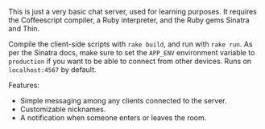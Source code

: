 
This is just a very basic chat server, used for learning purposes. It
requires the Coffeescript compiler, a Ruby interpreter, and the Ruby
gems Sinatra and Thin.

Compile the client-side scripts with `rake build`, and run with `rake
run`. As per the Sinatra docs, make sure to set the `APP_ENV`
environment variable to `production` if you want to be able to connect
from other devices. Runs on `localhost:4567` by default.

Features:
 + Simple messaging among any clients connected to the server.
 + Customizable nicknames.
 + A notification when someone enters or leaves the room.
